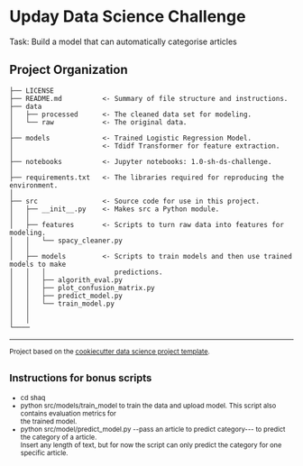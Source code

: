 Upday Data Science Challenge
==============================

Task: Build a model that can automatically categorise articles

Project Organization
------------

    ├── LICENSE
    ├── README.md          <- Summary of file structure and instructions.
    ├── data
    │   ├── processed      <- The cleaned data set for modeling.
    │   └── raw            <- The original data.
    │
    ├── models             <- Trained Logistic Regression Model.
    │                      <- Tdidf Transformer for feature extraction.
    │
    ├── notebooks          <- Jupyter notebooks: 1.0-sh-ds-challenge.
    │
    ├── requirements.txt   <- The libraries required for reproducing the environment.
    │                         
    ├── src                <- Source code for use in this project.
    │   ├── __init__.py    <- Makes src a Python module.
    │   │
    │   ├── features       <- Scripts to turn raw data into features for modeling.
    │   │   └── spacy_cleaner.py
    │   │
    │   ├── models         <- Scripts to train models and then use trained models to make
    │   │   │                 predictions.
    │   │   ├── algorith_eval.py 
    │   │   ├── plot_confusion_matrix.py
    │   │   ├── predict_model.py
    │   │   └── train_model.py
    │   │   
    │   │   
    └──── 
--------
<p><small>Project based on the <a target="_blank" href="https://drivendata.github.io/cookiecutter-data-science/">cookiecutter data science project template</a>.

Instructions for bonus scripts
------------
* cd shaq
* python src/models/train_model to train the data and upload model. This script also contains evaluation metrics for\
 the trained model.
* python src/model/predict_model.py --pass an article to predict category--- to predict the category of a article.\
Insert any length of text, but for now the script can only predict the category for one specific article. 